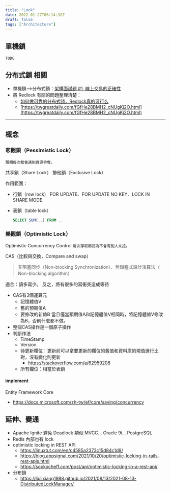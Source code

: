 ```yaml
---
title: "Lock"
date: 2022-01-27T06:14:32Z
draft: false
tags: ["Architecture"]
---
```




## 單機鎖

`TODO`

## 分布式鎖 相關
- 單機鎖-->分布式鎖：[架構面試題 #1, 線上交易的正確性](https://columns.chicken-house.net/2018/03/25/interview01-transaction/)
- 將 Redlock 有關的問題整理清楚：
  - [如何做可靠的分布式锁，Redlock真的可行么](https://github.com/ChangAn223/Python-Interview/blob/master/docs/%E6%95%B0%E6%8D%AE%E5%BA%93/Redis/%E5%A6%82%E4%BD%95%E5%81%9A%E5%8F%AF%E9%9D%A0%E7%9A%84%E5%88%86%E5%B8%83%E5%BC%8F%E9%94%81%EF%BC%8CRedlock%E7%9C%9F%E7%9A%84%E5%8F%AF%E8%A1%8C%E4%B9%88.md)
  - [https://twgreatdaily.com/fGfHe28BMH2_cNUgKj2O.html](https://twgreatdaily.com/fGfHe28BMH2_cNUgKj2O.html)

---

## 概念

### 悲觀鎖（Pessimistic Lock）

`預期每次都會遇到資源爭奪。`

共享鎖（Share Lock）
排他鎖（Exclusive Lock）

作用範圍：

- 行鎖（row lock）
    FOR UPDATE、FOR UPDATE NO KEY、LOCK IN SHARE MODE
- 表鎖（table lock）

    ```SQL
    SELECT SUM(..) FROM ..
    ```

### 樂觀鎖（Optimistic Lock）
Optimistic Concurrency Control
`每次存取都認為不會有別人來搶。`

CAS（比較與交換，Compare and swap）
  > 非阻塞同步（Non-blocking Synchronization）、無鎖程式設計演算法（ Non-blocking algorithm）

適合：讀多寫少。
反之，將有很多的寫衝突造成等待

- CAS有3個運算元
  - 記憶體值V
  - 舊的預期值A
  - 要修改的新值B
  當且僅當預期值A和記憶體值V相同時，將記憶體值V修改為B，否則什麼都不做。
- 整個CAS操作是一個原子操作
- 判斷作法
  - TimeStamp
  - Version
  - 待更新欄位：更新前可以拿要更新的欄位的舊值和資料庫的現值進行比對，沒有變化則更新
    - https://stackoverflow.com/a/62959208
  - 所有欄位：相當於表鎖

#### implement
Entity Framework Core
- https://docs.microsoft.com/zh-tw/ef/core/saving/concurrency


## 延伸、變通

- Apache Ignite 避免 Deadlock 類似 MVCC... Oracle 9i...  PostgreSQL
- Redis 內部也有 lock
- optimistic locking in REST API
  - https://linuxtut.com/en/c4585a2373c15d84c1d9/
  - https://blog.appsignal.com/2021/10/20/optimistic-locking-in-rails-rest-apis.html
  - https://sookocheff.com/post/api/optimistic-locking-in-a-rest-api/
- 分布鎖
  - https://liulixiang1988.github.io/2021/08/13/2021-08-13-DistributedLockManager/